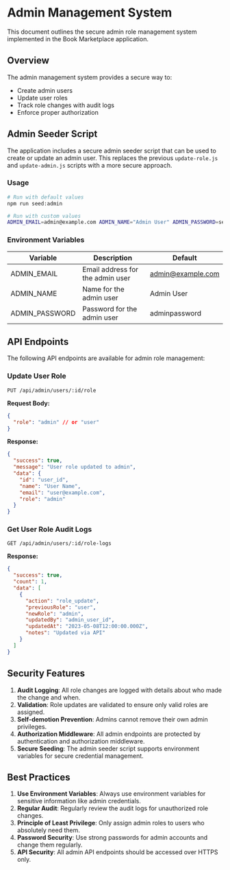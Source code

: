 # Admin Management System

This document outlines the secure admin role management system implemented in the Book Marketplace application.

## Overview

The admin management system provides a secure way to:
- Create admin users
- Update user roles
- Track role changes with audit logs
- Enforce proper authorization

## Admin Seeder Script

The application includes a secure admin seeder script that can be used to create or update an admin user. This replaces the previous `update-role.js` and `update-admin.js` scripts with a more secure approach.

### Usage

```bash
# Run with default values
npm run seed:admin

# Run with custom values
ADMIN_EMAIL=admin@example.com ADMIN_NAME="Admin User" ADMIN_PASSWORD=securepassword npm run seed:admin
```

### Environment Variables

| Variable | Description | Default |
|----------|-------------|---------|
| ADMIN_EMAIL | Email address for the admin user | admin@example.com |
| ADMIN_NAME | Name for the admin user | Admin User |
| ADMIN_PASSWORD | Password for the admin user | adminpassword |

## API Endpoints

The following API endpoints are available for admin role management:

### Update User Role

```
PUT /api/admin/users/:id/role
```

**Request Body:**
```json
{
  "role": "admin" // or "user"
}
```

**Response:**
```json
{
  "success": true,
  "message": "User role updated to admin",
  "data": {
    "id": "user_id",
    "name": "User Name",
    "email": "user@example.com",
    "role": "admin"
  }
}
```

### Get User Role Audit Logs

```
GET /api/admin/users/:id/role-logs
```

**Response:**
```json
{
  "success": true,
  "count": 1,
  "data": [
    {
      "action": "role_update",
      "previousRole": "user",
      "newRole": "admin",
      "updatedBy": "admin_user_id",
      "updatedAt": "2023-05-08T12:00:00.000Z",
      "notes": "Updated via API"
    }
  ]
}
```

## Security Features

1. **Audit Logging**: All role changes are logged with details about who made the change and when.
2. **Validation**: Role updates are validated to ensure only valid roles are assigned.
3. **Self-demotion Prevention**: Admins cannot remove their own admin privileges.
4. **Authorization Middleware**: All admin endpoints are protected by authentication and authorization middleware.
5. **Secure Seeding**: The admin seeder script supports environment variables for secure credential management.

## Best Practices

1. **Use Environment Variables**: Always use environment variables for sensitive information like admin credentials.
2. **Regular Audit**: Regularly review the audit logs for unauthorized role changes.
3. **Principle of Least Privilege**: Only assign admin roles to users who absolutely need them.
4. **Password Security**: Use strong passwords for admin accounts and change them regularly.
5. **API Security**: All admin API endpoints should be accessed over HTTPS only. 